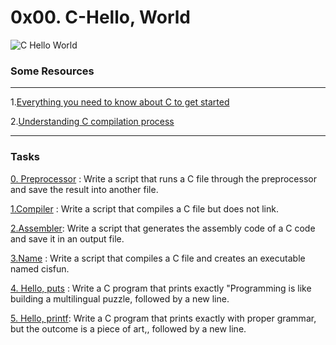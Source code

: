 

# 0x00. C-Hello, World
![C Hello World](https://www.mvps.net/docs/wp-content/uploads/2019/03/hello-world.png)

### Some Resources
----
1.[Everything you need to know about C to get started](https://intranet.alxswe.com/rltoken/P01aLj9BDfDUOv-y9x82Yw)

2.[Understanding C compilation process](https://www.youtube.com/watch?v=VDslRumKvRA)

----

### Tasks
[0. Preprocessor](https://github.com/washucode/alx-low_level_programming/blob/master/0x00-hello_world/0-preprocessor) : Write a script that runs a C file through the preprocessor and save the result into another file.

[1.Compiler](https://github.com/washucode/alx-low_level_programming/blob/master/0x00-hello_world/1-compiler) : Write a script that compiles a C file but does not link.

[2.Assembler](https://github.com/washucode/alx-low_level_programming/blob/master/0x00-hello_world/2-assembler): Write a script that generates the assembly code of a C code and save it in an output file.


[3.Name](https://github.com/washucode/alx-low_level_programming/blob/master/0x00-hello_world/3-name) : Write a script that compiles a C file and creates an executable named cisfun.

[4. Hello, puts](https://github.com/washucode/alx-low_level_programming/blob/baf9c4106ebf9b360ba935bfe91313bae70e1a6b/0x00-hello_world/4-puts.c) : Write a C program that prints exactly "Programming is like building a multilingual puzzle, followed by a new line.

[5. Hello, printf](https://github.com/washucode/alx-low_level_programming/blob/master/0x00-hello_world/5-printf.c): Write a C program that prints exactly with proper grammar, but the outcome is a piece of art,, followed by a new line.








